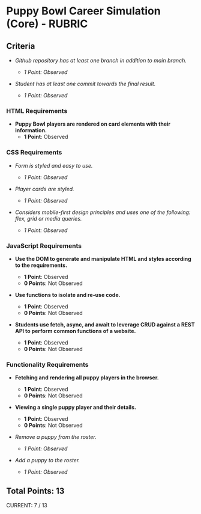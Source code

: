 # Puppy Bowl Career Simulation (Core) - RUBRIC

## Criteria

* _Github repository has at least one branch in addition to main branch._

  * _1 Point: Observed_

* _Student has at least one commit towards the final result._
  * _1 Point: Observed_


### HTML Requirements

- **Puppy Bowl players are rendered on card elements with their information.**
  - **1 Point**: Observed

### CSS Requirements

* _Form is styled and easy to use._

  * _1 Point: Observed_

* _Player cards are styled._

  * _1 Point: Observed_

* _Considers mobile-first design principles and uses one of the following: flex, grid or media queries._
  * _1 Point: Observed_


### JavaScript Requirements

- **Use the DOM to generate and manipulate HTML and styles according to the requirements.**

  - **1 Point**: Observed
  - **0 Points**: Not Observed

- **Use functions to isolate and re-use code.**

  - **1 Point**: Observed
  - **0 Points**: Not Observed

- **Students use fetch, async, and await to leverage CRUD against a REST API to perform common functions of a website.**
  - **1 Point**: Observed
  - **0 Points**: Not Observed

### Functionality Requirements

- **Fetching and rendering all puppy players in the browser.**

  - **1 Point**: Observed
  - **0 Points**: Not Observed

- **Viewing a single puppy player and their details.**

  - **1 Point**: Observed
  - **0 Points**: Not Observed

* _Remove a puppy from the roster._

  * _1 Point: Observed_

* _Add a puppy to the roster._
  * _1 Point: Observed_

## Total Points: 13


CURRENT: 7 / 13


